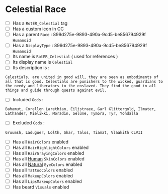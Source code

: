 # Celestial Race

- [ ] Has a `RotER_Celestial` tag
- [ ] Has a custom icon in CC
- [ ] Has a parent `Race` : 899d275e-9893-490a-9cd5-be856794929f `Humanoid`
- [ ] Has a `DisplayType` : 899d275e-9893-490a-9cd5-be856794929f `Humanoid`
- [ ] Its name is `RotER_Celestial` ( used for references )
- [ ] Its display name is `Celestial`
- [ ] Its description is :
```
Celestials, are united in good will, they are seen as embodiments of all that is good. Celestials are punishers to the wicked, guardians to the needy and liberators to the enslaved. They find the good in all things and guide through quests against evil.
```
- [ ] Included `Gods` :
```
Bahamut, Corellon Larethian, Eilistraee, Garl Glittergold, Ilmater, Lathander, Mielikki, Moradin, Selûne, Tymora, Tyr, Yondalla
```
- [ ] Excluded `Gods` :
```
Gruumsh, Laduguer, Lolth, Shar, Talos, Tiamat, Vlaakith CLVII
```
- [ ] Has all `HairColors` enabled
- [ ] Has all `HairHighlightColors` enabled
- [ ] Has all `HairGrayingColors` enabled
- [ ] Has all [Human]() `SkinColors` enabled
- [ ] Has all [Natural]() `EyeColors` enabled
- [ ] Has all `TattooColors` enabled
- [ ] Has all `MakeupColors` enabled
- [ ] Has all `LipsMakeupColors` enabled
- [ ] Has beard `Visuals` enabled
